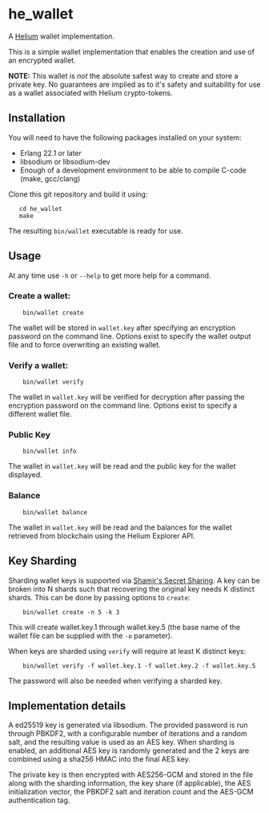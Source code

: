 # he_wallet

A [Helium](https://helium.com) wallet implementation.

This is a simple wallet implementation that enables the creation and
use of an encrypted wallet.

**NOTE:** This wallet is _not_ the absolute safest way to create and
store a private key. No guarantees are implied as to it's safety and
suitability for use as a wallet associated with Helium crypto-tokens.

## Installation

You will need to have the following packages installed on your system:

* Erlang 22.1 or later
* libsodium or libsodium-dev
* Enough of a development environment to be able to compile C-code (make, gcc/clang)

Clone this git repository and build it using:

```
   cd he_wallet
   make
```

The resulting `bin/wallet` executable is ready for use.

## Usage

At any time use `-h` or `--help` to get more help for a command.

### Create a wallet:

```
    bin/wallet create
```

The wallet will be stored in `wallet.key` after specifying an
encryption password on the command line. Options exist to specify the
wallet output file and to force overwriting an existing wallet.

### Verify a wallet:

```
    bin/wallet verify
```

The wallet in `wallet.key` will be verified for decryption after
passing the encryption password on the command line. Options exist to
specify a different wallet file.

### Public Key

```
    bin/wallet info
```

The wallet in `wallet.key` will be read and the public key for the
wallet displayed.


### Balance

```
    bin/wallet balance
```

The wallet in `wallet.key` will be read and the balances for the
wallet retrieved from blockchain using the Helium Explorer API.

## Key Sharding

Sharding wallet keys is supported via [Shamir's Secret Sharing](https://github.com/dsprenkels/sss).  A key
can be broken into N shards such that recovering the original key
needs K distinct shards. This can be done by passing options to
`create`:

```
    bin/wallet create -n 5 -k 3
```

This will create wallet.key.1 through wallet.key.5 (the base name of
the wallet file can be supplied with the `-o` parameter).

When keys are sharded using `verify` will require at least K distinct
keys:

```
    bin/wallet verify -f wallet.key.1 -f wallet.key.2 -f wallet.key.5
```

The password will also be needed when verifying a sharded key.

## Implementation details

A ed25519 key is generated via libsodium. The provided password is run
through PBKDF2, with a configurable number of iterations and a random
salt, and the resulting value is used as an AES key. When sharding is
enabled, an additional AES key is randomly generated and the 2 keys
are combined using a sha256 HMAC into the final AES key.

The private key is then encrypted with AES256-GCM and stored in the
file along with the sharding information, the key share (if
applicable), the AES initialization vector, the PBKDF2 salt and
iteration count and the AES-GCM authentication tag.
